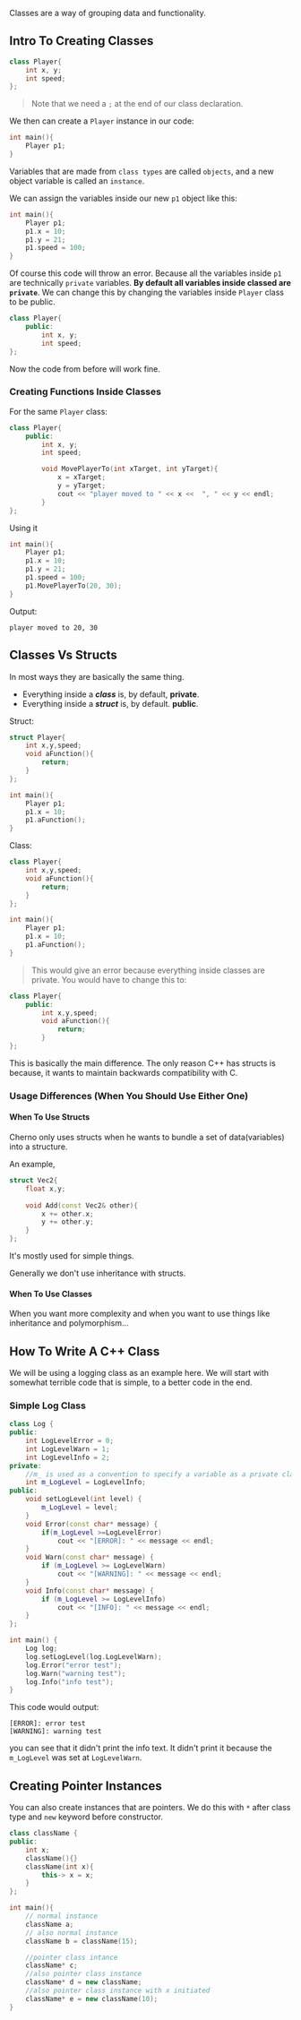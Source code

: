 Classes are a way of grouping data and functionality.

## Intro To Creating Classes

```cpp
class Player{
	int x, y;
	int speed;
};
```
>Note that we need a `;` at the end of our class declaration.

We then can create a `Player` instance in our code:

```cpp
int main(){
	Player p1;
}
```

Variables that are made from `class types` are called `objects`, and a new object variable is called an `instance`.

We can assign the variables inside our new `p1` object like this:

```cpp
int main(){
	Player p1;
	p1.x = 10;
	p1.y = 21;
	p1.speed = 100; 
}
```

Of course this code will throw an error. Because all the variables inside `p1` are technically `private` variables. **By default all variables inside classed are `private`**. We can change this by changing the variables inside `Player` class to be public.

```cpp 
class Player{
	public:
		int x, y;
		int speed;
};
```

Now the code from before will work fine.

### Creating Functions Inside Classes

For the same `Player` class:

```cpp
class Player{
	public:
		int x, y;
		int speed;

		void MovePlayerTo(int xTarget, int yTarget){
			x = xTarget;
			y = yTarget;
			cout << "player moved to " << x <<  ", " << y << endl;
		}
};
```

Using it 

```cpp
int main(){
	Player p1;
	p1.x = 10;
	p1.y = 21;
	p1.speed = 100; 
	p1.MovePlayerTo(20, 30);
}
```

Output:
```shell
player moved to 20, 30
```

## Classes Vs Structs

In most ways they are basically the same thing. 
- Everything inside a ***class*** is, by default, **private**.
- Everything inside a ***struct*** is, by default. **public**.

Struct:
```cpp
struct Player{
	int x,y,speed;
	void aFunction(){
		return;
	}
};

int main(){
	Player p1;
	p1.x = 10;
	p1.aFunction();
}
```

Class:
```cpp
class Player{
	int x,y,speed;
	void aFunction(){
		return;
	}
};

int main(){
	Player p1;
	p1.x = 10;
	p1.aFunction();
}
```
>This would give an error because everything inside classes are private. You would have to change this to:

```cpp
class Player{
	public:
		int x,y,speed;
		void aFunction(){
			return;
		}
};
```

This is basically the main difference. The only reason C++ has structs is because, it wants to maintain backwards compatibility with C.

### Usage Differences (When You Should Use Either One)

#### When To Use Structs
Cherno only uses structs when he wants to bundle a set of data(variables) into a structure.

An example, 
```cpp
struct Vec2{
	float x,y;
	
	void Add(const Vec2& other){
		x += other.x;
		y += other.y;
	}
};
```

It's mostly used for simple things.

Generally we don't use inheritance with structs.

#### When To Use Classes
When you want more complexity and when you want to use things like inheritance and polymorphism...

## How To Write A C++ Class

We will be using a logging class as an example here. We will start with somewhat terrible code that is simple, to a better code in the end. 

### Simple Log Class

```cpp
class Log {
public:
	int LogLevelError = 0;
	int LogLevelWarn = 1;
	int LogLevelInfo = 2;
private:
	//m_ is used as a convention to specify a variable as a private class member
	int m_LogLevel = LogLevelInfo;
public:
	void setLogLevel(int level) {
		m_LogLevel = level;
	}
	void Error(const char* message) {
		if(m_LogLevel >=LogLevelError)
			cout << "[ERROR]: " << message << endl;
	}
	void Warn(const char* message) {
		if (m_LogLevel >= LogLevelWarn)
			cout << "[WARNING]: " << message << endl;
	}
	void Info(const char* message) {
		if (m_LogLevel >= LogLevelInfo)
			cout << "[INFO]: " << message << endl;
	}
};

int main() {
	Log log;
	log.setLogLevel(log.LogLevelWarn);
	log.Error("error test");
	log.Warn("warning test");
	log.Info("info test");
}
```

This code would output:

```shell
[ERROR]: error test
[WARNING]: warning test
```
 you can see that it didn't print the info text. It didn't print it because the `m_LogLevel` was set at `LogLevelWarn`.


## Creating Pointer Instances

You can also create instances that are pointers. We do this with `*` after class type and `new` keyword before constructor.

```cpp
class className {
public:
	int x;
	className(){}
	className(int x){
		this-> x = x;
	}
};

int main(){
	// normal instance
	className a;
	// also normal instance
	className b = className(15);

	//pointer class intance
	className* c;
	//also pointer class instance
	className* d = new className;
	//also pointer class instance with x initiated
	className* e = new className(10);
}
```